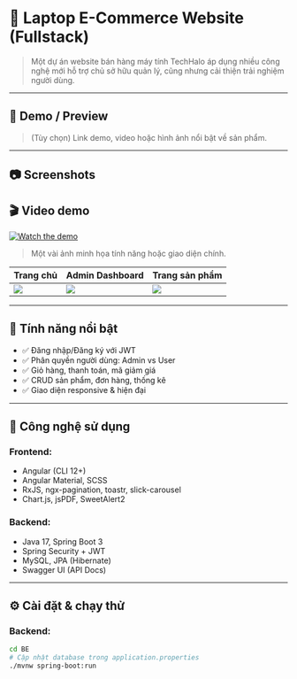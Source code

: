 # 📌 Laptop E-Commerce Website (Fullstack)

> Một dự án website bán hàng máy tính TechHalo áp dụng nhiều công nghệ mới hỗ trợ chủ sở hữu quản lý, cũng nhưng cải thiện trải nghiệm người dùng.

---

## 🚀 Demo / Preview

> (Tùy chọn) Link demo, video hoặc hình ảnh nổi bật về sản phẩm.

---

## 📷 Screenshots

## 🎬 Video demo

[![Watch the demo](https://img.youtube.com/vi/xab75wW7rB4/maxresdefault.jpg)](https://www.youtube.com/watch?v=xab75wW7rB4)


> Một vài ảnh minh họa tính năng hoặc giao diện chính.

| Trang chủ | Admin Dashboard | Trang sản phẩm |
|----------|------------------|----------------|
| ![](images/home.png) | ![](images/admin.png) | ![](images/product.png) |

---

## 🎯 Tính năng nổi bật

- ✅ Đăng nhập/Đăng ký với JWT  
- ✅ Phân quyền người dùng: Admin vs User  
- ✅ Giỏ hàng, thanh toán, mã giảm giá  
- ✅ CRUD sản phẩm, đơn hàng, thống kê  
- ✅ Giao diện responsive & hiện đại  

---

## 🧰 Công nghệ sử dụng

### Frontend:

- Angular (CLI 12+)  
- Angular Material, SCSS  
- RxJS, ngx-pagination, toastr, slick-carousel  
- Chart.js, jsPDF, SweetAlert2  

### Backend:

- Java 17, Spring Boot 3  
- Spring Security + JWT  
- MySQL, JPA (Hibernate)  
- Swagger UI (API Docs)

---

## ⚙️ Cài đặt & chạy thử

### Backend:

```bash
cd BE
# Cập nhật database trong application.properties
./mvnw spring-boot:run
